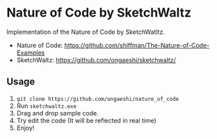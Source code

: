 # Nature of Code by SketchWaltz

Implementation of the Nature of Code by SketchWatltz.

- Nature of Code: https://github.com/shiffman/The-Nature-of-Code-Examples
- SketchWaltz: https://github.com/ongaeshi/sketchwaltz/

## Usage

1. `git clone https://github.com/ongaeshi/nature_of_code`
2. Run `sketchwaltz.exe`
3. Drag and drop sample code.
4. Try edit the code (It will be reflected in real time)
5. Enjoy!

